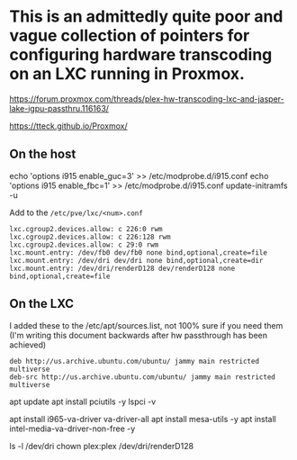 # This is an admittedly quite poor and vague collection of pointers for configuring hardware transcoding on an LXC running in Proxmox.

https://forum.proxmox.com/threads/plex-hw-transcoding-lxc-and-jasper-lake-igpu-passthru.116163/

https://tteck.github.io/Proxmox/

## On the host

echo 'options i915 enable_guc=3' >> /etc/modprobe.d/i915.conf
echo 'options i915 enable_fbc=1' >> /etc/modprobe.d/i915.conf
update-initramfs -u

Add to the `/etc/pve/lxc/<num>.conf`

```
lxc.cgroup2.devices.allow: c 226:0 rwm
lxc.cgroup2.devices.allow: c 226:128 rwm
lxc.cgroup2.devices.allow: c 29:0 rwm
lxc.mount.entry: /dev/fb0 dev/fb0 none bind,optional,create=file
lxc.mount.entry: /dev/dri dev/dri none bind,optional,create=dir
lxc.mount.entry: /dev/dri/renderD128 dev/renderD128 none bind,optional,create=file
```

## On the LXC

I added these to the /etc/apt/sources.list, not 100% sure if you need them (I'm writing this document backwards after hw passthrough has been achieved)

```
deb http://us.archive.ubuntu.com/ubuntu/ jammy main restricted multiverse
deb-src http://us.archive.ubuntu.com/ubuntu/ jammy main restricted multiverse
```

apt update
apt install pciutils -y
lspci -v

apt install i965-va-driver va-driver-all
apt install mesa-utils -y
apt install intel-media-va-driver-non-free -y

ls -l /dev/dri
chown plex:plex /dev/dri/renderD128